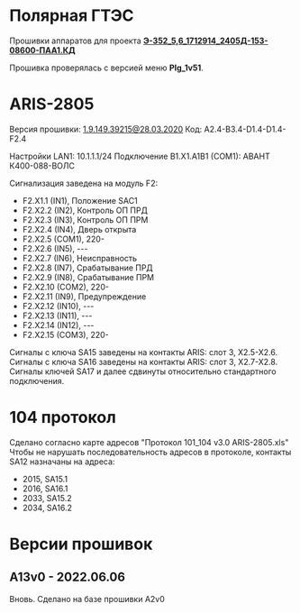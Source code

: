 ﻿Полярная ГТЭС
=============

Прошивки аппаратов для проекта **[Э-352_5,6_1712914_2405Д-153-08600-ПАА1.КД](Э-352_5,6_1712914_2405Д-153-08600-ПАА1.КД.pdf)**

Прошивка проверялась с версией меню **PIg_1v51**.

# ARIS-2805

Версия прошивки: 1.9.149.39215@28.03.2020
Код: A2.4-B3.4-D1.4-D1.4-F2.4

Настройки LAN1: 10.1.1.1/24
Подключение B1.X1.A1B1 (COM1): АВАНТ К400-088-ВОЛС

Cигнализация заведена на модуль F2:
- F2.X1.1 (IN1), Положение SAC1
- F2.X2.2 (IN2), Контроль ОП ПРД
- F2.X2.3 (IN3), Контроль ОП ПРМ
- F2.X2.4 (IN4), Дверь открыта
- F2.X2.5 (COM1), 220-
- F2.X2.6 (IN5), ---
- F2.X2.7 (IN6), Неисправность
- F2.X2.8 (IN7), Срабатывание ПРД
- F2.X2.9 (IN8), Срабатывание ПРМ
- F2.X2.10 (COM2), 220-
- F2.X2.11 (IN9), Предупреждение
- F2.X2.12 (IN10), ---
- F2.X2.13 (IN11), ---
- F2.X2.14 (IN12), ---
- F2.X2.15 (COM3), 220-

Сигналы с ключа SA15 заведены на контакты ARIS: слот 3, X2.5-X2.6.
Сигналы с ключа SA16 заведены на контакты ARIS: слот 3, X2.7-X2.8.
Сигналы ключей SA17 и далее сдвинуты относительно стандартного подключения.

# 104 протокол

Сделано согласно карте адресов "Протокол 101_104 v3.0 ARIS-2805.xls"
Чтобы не нарушать последовательность адресов в протоколе, контакты SA12 назначаны на адреса:
- 2015, SA15.1
- 2016, SA16.1
- 2033, SA15.2
- 2034, SA16.2

# Версии прошивок

## A13v0 - 2022.06.06

Вновь.
Сделано на базе прошивки A2v0

